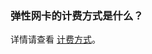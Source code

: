 
### 弹性网卡的计费方式是什么？
详情请查看 [计费方式](https://cloud.tencent.com/document/product/215/6513#.E8.AE.A1.E8.B4.B9.E6.96.B9.E5.BC.8F)。
